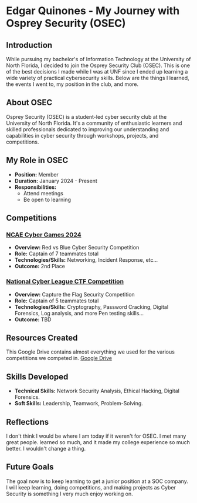 # Edgar Quinones - My Journey with Osprey Security (OSEC)
## Introduction
While pursuing my bachelor's of Information Technology at the University of North Florida, I decided to join the Osprey Security Club (OSEC). This is one of the best decisions I made while I was at UNF since I ended up learning a wide variety of practical cybersecurity skills. Below are the things I learned, the events I went to, my position in the club, and more.

## About OSEC

Osprey Security (OSEC) is a student-led cyber security club at the University of North Florida. It's a community of enthusiastic learners and skilled professionals dedicated to improving our understanding and capabilities in cyber security through workshops, projects, and competitions.

## My Role in OSEC

- **Position:** Member
- **Duration:** January 2024 - Present
- **Responsibilities:**
  - Attend meetings
  - Be open to learning
 
## Competitions 

### [NCAE Cyber Games 2024](https://github.com/EdgarQuinones/NCAE-Red-vs-Blue-Competition/blob/main/README.md)

- **Overview:** Red vs Blue Cyber Security Competition
- **Role:** Captain of 7 teammates total
- **Technologies/Skills:** Networking, Incident Response, etc...
- **Outcome:** 2nd Place
### [National Cyber League CTF Competition](https://github.com/EdgarQuinones/NCL-CaptureTheFlag-Competition)

- **Overview:** Capture the Flag Security Competition
- **Role:** Captain of 5 teammates total
- **Technologies/Skills:** Cryptography, Password Cracking, Digital Forensics, Log analysis, and more Pen testing skills...
- **Outcome:** TBD

## Resources Created
This Google Drive contains almost everything we used for the various competitions we competed in. 
[Google Drive](https://drive.google.com/drive/folders/1V1DYd_GKkaQcbs_wL2DT55NWXW6IidP_)

## Skills Developed

- **Technical Skills:** Network Security Analysis, Ethical Hacking, Digital Forensics.
- **Soft Skills:** Leadership, Teamwork, Problem-Solving.

## Reflections

I don't think I would be where I am today if it weren't for OSEC. I met many great people. learned so much, and it made my college experience so much better. I wouldn't change a thing.

## Future Goals

The goal now is to keep learning to get a junior position at a SOC company. I will keep learning, doing competitions, and making projects as Cyber Security is something I very much enjoy working on.
